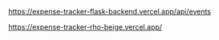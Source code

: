 https://expense-tracker-flask-backend.vercel.app/api/events



https://expense-tracker-rho-beige.vercel.app/

